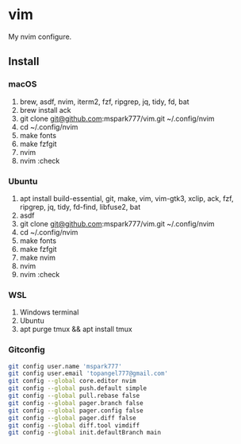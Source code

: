 # vim

My nvim configure.

## Install

### macOS
1. brew, asdf, nvim, iterm2, fzf, ripgrep, jq, tidy, fd, bat
1. brew install ack
1. git clone git@github.com:mspark777/vim.git ~/.config/nvim
1. cd ~/.config/nvim
1. make fonts
1. make fzfgit
1. nvim
1. nvim :check


### Ubuntu
1. apt install build-essential, git, make, vim, vim-gtk3, xclip, ack, fzf, ripgrep, jq, tidy, fd-find, libfuse2, bat
1. asdf
1. git clone git@github.com:mspark777/vim.git ~/.config/nvim
1. cd ~/.config/nvim
1. make fonts
1. make fzfgit
1. make nvim
1. nvim
1. nvim :check


### WSL
1. Windows terminal
1. Ubuntu
1. apt purge tmux && apt install tmux

### Gitconfig
```sh
git config user.name 'mspark777'
git config user.email 'topangel777@gmail.com'
git config --global core.editor nvim
git config --global push.default simple
git config --global pull.rebase false
git config --global pager.branch false
git config --global pager.config false
git config --global pager.diff false
git config --global diff.tool vimdiff
git config --global init.defaultBranch main
```
